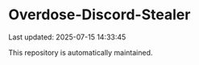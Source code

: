 # Overdose-Discord-Stealer

Last updated: 2025-07-15 14:33:45

This repository is automatically maintained.
